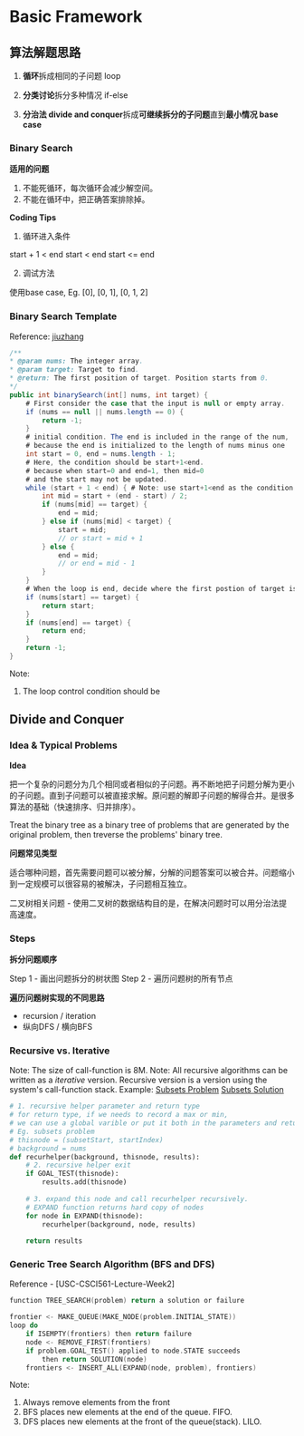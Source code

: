 # Basic Framework

## 算法解题思路

1. **循环**拆成相同的子问题 loop

2. **分类讨论**拆分多种情况 if-else

3. **分治法 divide and conquer**拆成**可继续拆分的子问题**直到**最小情况 base case**

### Binary Search

__适用的问题__
1. 不能死循环，每次循环会减少解空间。
2. 不能在循环中，把正确答案排除掉。

__Coding Tips__
1. 循环进入条件

start + 1 < end
start < end
start <= end

2. 调试方法

使用base case, Eg. [0], [0, 1], [0, 1, 2]

### Binary Search Template
Reference: [jiuzhang](http://www.jiuzhang.com/solutions/binary-search/)

```java
/**
* @param nums: The integer array.
* @param target: Target to find.
* @return: The first position of target. Position starts from 0.
*/
public int binarySearch(int[] nums, int target) {
    # First consider the case that the input is null or empty array.
    if (nums == null || nums.length == 0) {
        return -1;
    }
    # initial condition. The end is included in the range of the num,
    # because the end is initialized to the length of nums minus one
    int start = 0, end = nums.length - 1;
    # Here, the condition should be start+1<end.
    # because when start=0 and end=1, then mid=0
    # and the start may not be updated.
    while (start + 1 < end) { # Note: use start+1<end as the condition to continue
        int mid = start + (end - start) / 2;
        if (nums[mid] == target) {
            end = mid;
        } else if (nums[mid] < target) {
            start = mid;
            // or start = mid + 1
        } else {
            end = mid;
            // or end = mid - 1
        }
    }
    # When the loop is end, decide where the first postion of target is.
    if (nums[start] == target) {
        return start;
    }
    if (nums[end] == target) {
        return end;
    }
    return -1;
}
```

Note:
1. The loop control condition should be

## Divide and Conquer

### Idea & Typical Problems

**Idea**

把一个复杂的问题分为几个相同或者相似的子问题。再不断地把子问题分解为更小的子问题。直到子问题可以被直接求解。原问题的解即子问题的解得合并。是很多算法的基础（快速排序、归并排序）。

Treat the binary tree as a binary tree of problems that are generated by the original problem, then treverse the problems' binary tree.

**问题常见类型**

适合哪种问题，首先需要问题可以被分解，分解的问题答案可以被合并。问题缩小到一定规模可以很容易的被解决，子问题相互独立。

二叉树相关问题 - 使用二叉树的数据结构目的是，在解决问题时可以用分治法提高速度。

### Steps

**拆分问题顺序**

Step 1 - 画出问题拆分的树状图
Step 2 - 遍历问题树的所有节点

**遍历问题树实现的不同思路**

- recursion / iteration
- 纵向DFS / 横向BFS

### Recursive vs. Iterative

Note: The size of call-function is 8M.
Note: All recursive algorithms can be written as a _iterative_ version. Recursive version is a version using the system's call-function stack.
Example: 
[Subsets Problem](http://www.lintcode.com/zh-cn/problem/subsets-ii/#)
[Subsets Solution](http://www.jiuzhang.com/solutions/subsets/)

```python
# 1. recursive helper parameter and return type
# for return type, if we needs to record a max or min,
# we can use a global varible or put it both in the parameters and return type.
# Eg. subsets problem
# thisnode = (subsetStart, startIndex)
# background = nums
def recurhelper(background, thisnode, results):
    # 2. recursive helper exit
    if GOAL_TEST(thisnode):
        results.add(thisnode)
    
    # 3. expand this node and call recurhelper recursively.
    # EXPAND function returns hard copy of nodes
    for node in EXPAND(thisnode):
        recurhelper(background, node, results)
    
    return results
```

### Generic Tree Search Algorithm (BFS and DFS)

Reference - [USC-CSCI561-Lecture-Week2]

```c
function TREE_SEARCH(problem) return a solution or failure

frontier <- MAKE_QUEUE(MAKE_NODE(problem.INITIAL_STATE))
loop do
    if ISEMPTY(frontiers) then return failure
    node <- REMOVE_FIRST(frontiers)
    if problem.GOAL_TEST() applied to node.STATE succeeds
        then return SOLUTION(node)
    frontiers <- INSERT_ALL(EXPAND(node, problem), frontiers)
```

Note:
1. Always remove elements from the front
2. BFS places new elements at the end of the queue. FIFO.
3. DFS places new elements at the front of the queue(stack). LILO.